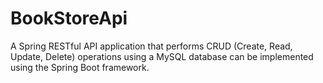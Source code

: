 # BookStoreApi
A Spring RESTful API application that performs CRUD (Create, Read, Update, Delete) operations using a MySQL database can be implemented using the Spring Boot framework. 
